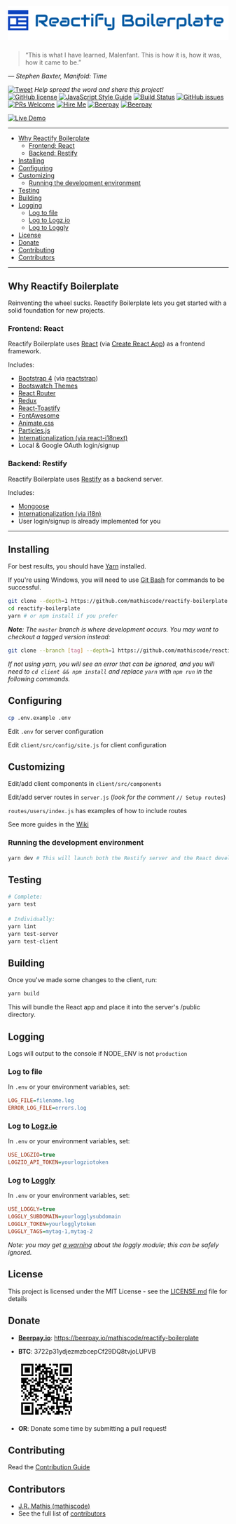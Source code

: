 <!-- markdownlint-disable MD034 MD036 -->

# ![Reactify Boilerplate](https://github.com/mathiscode/reactify-boilerplate/blob/master/.github/logo.png) <!-- omit in toc -->

> “This is what I have learned, Malenfant. This is how it is, how it was, how it came to be.”

*― Stephen Baxter, Manifold: Time*

[![Tweet](https://img.shields.io/twitter/url/http/shields.io.svg?style=social)](https://twitter.com/intent/tweet?text=Check%20out%20Reactify%20Boilerplate&url=https://github.com/mathiscode/reactify-boilerplate&hashtags=react,restify,nodejs,javascript,bootstrap,developers) *Help spread the word and share this project!*  
[![GitHub license](https://img.shields.io/github/license/mathiscode/reactify-boilerplate.svg)](https://github.com/mathiscode/reactify-boilerplate/blob/master/LICENSE.md)
[![JavaScript Style Guide](https://img.shields.io/badge/code_style-standard-brightgreen.svg)](https://standardjs.com)
[![Build Status](https://travis-ci.org/mathiscode/reactify-boilerplate.svg?branch=master)](https://travis-ci.org/mathiscode/reactify-boilerplate)
[![GitHub issues](https://img.shields.io/github/issues/mathiscode/reactify-boilerplate.svg)](https://github.com/mathiscode/reactify-boilerplate/issues)
[![PRs Welcome](https://img.shields.io/badge/PRs-welcome-brightgreen.svg)](https://github.com/mathiscode/reactify-boilerplate/compare)
[![Hire Me](https://img.shields.io/badge/Hire%20Me-Please!-blue.svg)](https://www.linkedin.com/in/jrmathis/)
[![Beerpay](https://beerpay.io/mathiscode/reactify-boilerplate/badge.svg?style=beer-square)](https://beerpay.io/mathiscode/reactify-boilerplate)  [![Beerpay](https://beerpay.io/mathiscode/reactify-boilerplate/make-wish.svg?style=flat-square)](https://beerpay.io/mathiscode/reactify-boilerplate?focus=wish)

[![Live Demo](https://img.shields.io/badge/Live-Demo-blue.svg?style=for-the-badge)](http://reactify-boilerplate.mathis.network)

---

- [Why Reactify Boilerplate](#why-reactify-boilerplate)
  - [Frontend: React](#frontend-react)
  - [Backend: Restify](#backend-restify)
- [Installing](#installing)
- [Configuring](#configuring)
- [Customizing](#customizing)
  - [Running the development environment](#running-the-development-environment)
- [Testing](#testing)
- [Building](#building)
- [Logging](#logging)
  - [Log to file](#log-to-file)
  - [Log to Logz.io](#log-to-logzio)
  - [Log to Loggly](#log-to-loggly)
- [License](#license)
- [Donate](#donate)
- [Contributing](#contributing)
- [Contributors](#contributors)

---

## Why Reactify Boilerplate

Reinventing the wheel sucks. Reactify Boilerplate lets you get started with a solid foundation for new projects.

### Frontend: React

Reactify Boilerplate uses [React](https://reactjs.org) (via [Create React App](https://github.com/facebook/create-react-app)) as a frontend framework.

Includes:

- [Bootstrap 4](https://getbootstrap.com) (via [reactstrap](https://reactstrap.github.io/))
- [Bootswatch Themes](https://bootswatch.com)
- [React Router](https://reacttraining.com/react-router)
- [Redux](https://redux.js.org/)
- [React-Toastify](https://github.com/fkhadra/react-toastify)
- [FontAwesome](https://fontawesome.com)
- [Animate.css](https://daneden.github.io/animate.css)
- [Particles.js](https://github.com/VincentGarreau/particles.js)
- [Internationalization (via react-i18next)](https://react.i18next.com)
- Local & Google OAuth login/signup

### Backend: Restify

Reactify Boilerplate uses [Restify](http://restify.com) as a backend server.

Includes:

- [Mongoose](https://mongoosejs.com)
- [Internationalization (via i18n)](https://github.com/mashpie/i18n-node)
- User login/signup is already implemented for you

---

## Installing

For best results, you should have [Yarn](https://yarnpkg.com/en/docs/install) installed.

If you're using Windows, you will need to use [Git Bash](https://git-scm.com/download/win) for commands to be successful.

```bash
git clone --depth=1 https://github.com/mathiscode/reactify-boilerplate.git
cd reactify-boilerplate
yarn # or npm install if you prefer
```

***Note**: The `master` branch is where development occurs. You may want to checkout a tagged version instead:*

```bash
git clone --branch [tag] --depth=1 https://github.com/mathiscode/reactify-boilerplate.git
```

*If not using yarn, you will see an error that can be ignored, and you will need to `cd client && npm install` and replace `yarn` with `npm run` in the following commands.*

## Configuring

```bash
cp .env.example .env
```

Edit `.env` for server configuration

Edit `client/src/config/site.js` for client configuration

## Customizing

Edit/add client components in `client/src/components`

Edit/add server routes in `server.js` (*look for the comment* `// Setup routes`)

`routes/users/index.js` has examples of how to include routes

See more guides in the [Wiki](https://github.com/mathiscode/reactify-boilerplate/wiki)

### Running the development environment

```bash
yarn dev # This will launch both the Restify server and the React development server.
```

## Testing

```bash
# Complete:
yarn test

# Individually:
yarn lint
yarn test-server
yarn test-client
```

## Building

Once you've made some changes to the client, run:

```bash
yarn build
```

This will bundle the React app and place it into the server's /public directory.

## Logging

Logs will output to the console if NODE_ENV is not `production`

### Log to file

In `.env` or your environment variables, set:

```INI
LOG_FILE=filename.log
ERROR_LOG_FILE=errors.log
```

### Log to [Logz.io](https://logz.io)

In `.env` or your environment variables, set:

```INI
USE_LOGZIO=true
LOGZIO_API_TOKEN=yourlogziotoken
```

### Log to [Loggly](https://loggly.com)

In `.env` or your environment variables, set:

```INI
USE_LOGGLY=true
LOGGLY_SUBDOMAIN=yourlogglysubdomain
LOGGLY_TOKEN=yourlogglytoken
LOGGLY_TAGS=mytag-1,mytag-2
```

*Note: you may get [a warning](https://github.com/loggly/winston-loggly-bulk/issues/45) about the loggly module; this can be safely ignored.*

## License

This project is licensed under the MIT License - see the [LICENSE.md](LICENSE.md) file for details

## Donate

- [**Beerpay.io**](https://beerpay.io/mathiscode/reactify-boilerplate): https://beerpay.io/mathiscode/reactify-boilerplate

- **BTC**: 3722p31ydjezmzbcepCf29DQ8tvjoLUPVB
  
  ![QR Code](https://github.com/mathiscode/reactify-boilerplate/blob/master/.github/mathiscode-btc.png)

- **OR**: Donate some time by submitting a pull request!

## Contributing

Read the [Contribution Guide](https://github.com/mathiscode/reactify-boilerplate/blob/master/CONTRIBUTING.md)

## Contributors

- [J.R. Mathis (mathiscode)](https://github.com/mathiscode)
- See the full list of [contributors](https://github.com/mathiscode/reactify-boilerplate/graphs/contributors)
